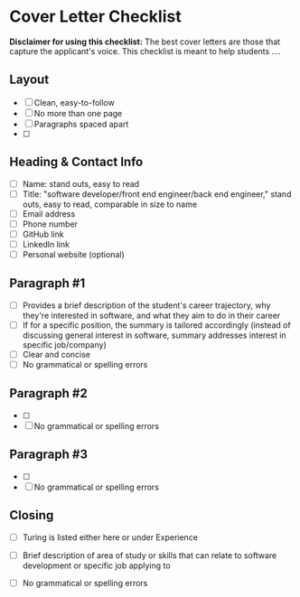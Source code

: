 # Cover Letter Checklist

**Disclaimer for using this checklist:** The best cover letters are those that capture the applicant's voice. This checklist is meant to help students ....

## Layout
- [ ] Clean, easy-to-follow
- [ ] No more than one page
- [ ] Paragraphs spaced apart
- [ ]  

## Heading & Contact Info
- [ ] Name: stand outs, easy to read
- [ ] Title: "software developer/front end engineer/back end engineer," stand outs, easy to read, comparable in size to name 
- [ ] Email address
- [ ] Phone number
- [ ] GitHub link 
- [ ] LinkedIn link 
- [ ] Personal website (optional)

## Paragraph #1 
- [ ] Provides a brief description of the student's career trajectory, why they're interested in software, and what they aim to do in their career
- [ ] If for a specific position, the summary is tailored accordingly (instead of discussing general interest in software, summary addresses interest in specific job/company)
- [ ] Clear and concise
- [ ] No grammatical or spelling errors

## Paragraph #2
- [ ] 
- [ ] No grammatical or spelling errors

## Paragraph #3
- [ ] 
- [ ] No grammatical or spelling errors

## Closing
- [ ] Turing is listed either here or under Experience
- [ ] Brief description of area of study or skills that can relate to software development or specific job applying to
- [ ] No grammatical or spelling errors

